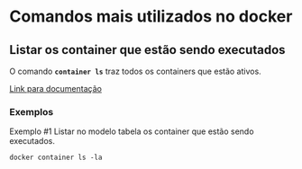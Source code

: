 # Comandos mais utilizados no docker

## Listar os container que estão sendo executados

O comando **`container ls`** traz todos os containers que estão ativos.

[Link para documentação](https://docs.docker.com/engine/reference/commandline/container_ls)

### Exemplos

Exemplo #1 Listar no modelo tabela os container que estão sendo executados.

```docker
docker container ls -la
```
